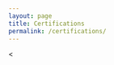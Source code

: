 ```yaml
---
layout: page 
title: Certifications 
permalink: /certifications/
---
```

<html lang="en">
<head>
  <meta charset="UTF-8">
  <title>Certifications and Licenses</title>
</head>
<


